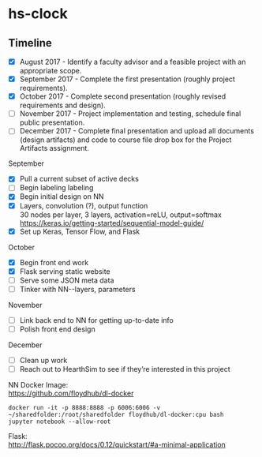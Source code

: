 # hs-clock

## Timeline
- [x] August 2017 - Identify a faculty advisor and a feasible project with an appropriate scope.  
- [x] September 2017 - Complete the first presentation (roughly project requirements).  
- [x] October 2017 - Complete second presentation (roughly revised requirements and design).  
- [ ] November 2017 - Project implementation and testing, schedule final public presentation.  
- [ ] December 2017 - Complete final presentation and upload all documents (design artifacts) and
code to course file drop box for the Project Artifacts assignment.

September
- [x] Pull a current subset of active decks
- [ ] Begin labeling labeling
- [x] Begin initial design on NN   
- [x] Layers, convolution (?), output function  
30 nodes per layer, 3 layers, activation=reLU, output=softmax  
https://keras.io/getting-started/sequential-model-guide/
- [x] Set up Keras, Tensor Flow, and Flask  

October  
- [x] Begin front end work  
- [x] Flask serving static website 
- [ ] Serve some JSON meta data  
- [ ] Tinker with NN--layers, parameters  

November  
- [ ] Link back end to NN for getting up-to-date info  
- [ ] Polish front end design  

December  
- [ ] Clean up work  
- [ ] Reach out to HearthSim to see if they’re interested in this project   

NN Docker Image:  
https://github.com/floydhub/dl-docker  
```
docker run -it -p 8888:8888 -p 6006:6006 -v ~/sharedfolder:/root/sharedfolder floydhub/dl-docker:cpu bash
jupyter notebook --allow-root
```

Flask:  
http://flask.pocoo.org/docs/0.12/quickstart/#a-minimal-application
